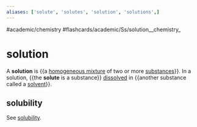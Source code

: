 ```yaml
---
aliases: ['solute', 'solutes', 'solution', 'solutions',]
---
```


#academic/chemistry #flashcards/academic/Ss/solution__chemistry_

# solution

A __solution__ is {{a [homogeneous mixture](mixture.md#homogeneous%20mixture) of two or more [substances](chemical%20substance.md)}}. In a solution, {{the __solute__ is a substance}} [dissolved](solvation.md) in {{another substance called a [solvent](solvent.md)}}.

## solubility

See [solubility](solubility.md).
